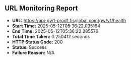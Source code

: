 ## URL Monitoring Report

- **URL:** https://api-gw1-prod1.fisglobal.com/gw/v1/health
- **Start Time:** 2025-05-12T05:36:22.035164
- **End Time:** 2025-05-12T05:36:22.285576
- **Total Time Taken:** 0.250412 seconds
- **HTTP Status Code:** 200
- **Status:** Success
- **Failure Reason:** N/A
